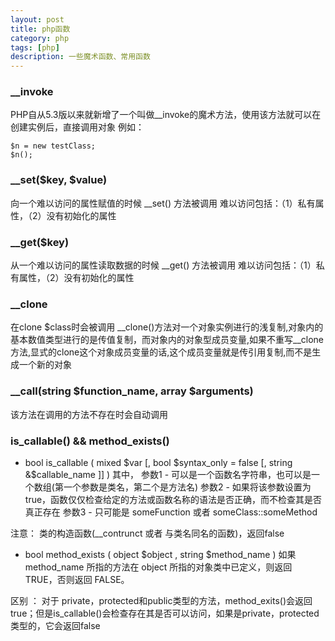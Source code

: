 ```yaml
---
layout: post
title: php函数
category: php
tags: [php]
description: 一些魔术函数、常用函数
---
```


### __invoke
PHP自从5.3版以来就新增了一个叫做__invoke的魔术方法，使用该方法就可以在创建实例后，直接调用对象
例如：
```
$n = new testClass;
$n();
```

### __set($key, $value)
向一个难以访问的属性赋值的时候 __set() 方法被调用 
难以访问包括：（1）私有属性，（2）没有初始化的属性

### __get($key)
从一个难以访问的属性读取数据的时候 __get() 方法被调用
难以访问包括：（1）私有属性，（2）没有初始化的属性

### __clone
在clone $class时会被调用
__clone()方法对一个对象实例进行的浅复制,对象内的基本数值类型进行的是传值复制，而对象内的对象型成员变量,如果不重写__clone方法,显式的clone这个对象成员变量的话,这个成员变量就是传引用复制,而不是生成一个新的对象

### __call(string $function_name, array $arguments)
该方法在调用的方法不存在时会自动调用

### is_callable() && method_exists()
-  bool is_callable ( mixed $var [, bool $syntax_only = false [, string &$callable_name ]] )
其中，
参数1 - 可以是一个函数名字符串，也可以是一个数组(第一个参数是类名，第二个是方法名)
参数2 - 如果将该参数设置为true，函数仅仅检查给定的方法或函数名称的语法是否正确，而不检查其是否真正存在
参数3 - 只可能是 someFunction 或者 someClass::someMethod

注意： 类的构造函数(__contrunct 或者 与类名同名的函数)，返回false

- bool method_exists ( object $object , string $method_name )
如果 method_name 所指的方法在 object 所指的对象类中已定义，则返回 TRUE，否则返回 FALSE。

区别 ： 对于 private，protected和public类型的方法，method_exits()会返回true；但是is_callable()会检查存在其是否可以访问，如果是private，protected类型的，它会返回false
